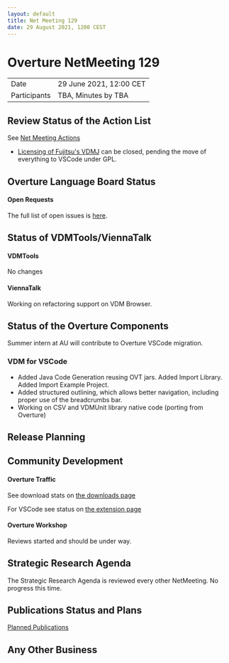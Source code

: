 ```yaml
---
layout: default
title: Net Meeting 129
date: 29 August 2021, 1200 CEST
---
```


<script src="https://code.jquery.com/jquery-1.11.1.min.js">
</script>
<script src="/javascripts/edit.js"></script>
<script>setEditButonNm();</script>

# Overture NetMeeting 129

|||
|---|---|
| Date | 29 June 2021, 12:00 CET |
| Participants | TBA, Minutes by TBA  |


## Review Status of the Action List

See [Net Meeting Actions](https://github.com/overturetool/overturetool.github.io/issues?q=is%3Aopen+is%3Aissue+label%3A%22action+net-meeting%22)

* [Licensing of Fujitsu's VDMJ](https://github.com/overturetool/overturetool.github.io/issues/32) can be closed, pending the move of everything to VSCode under GPL.


## Overture Language Board Status

#### Open Requests

The full list of open issues is [here](https://github.com/overturetool/language/issues).


## Status of VDMTools/ViennaTalk

#### VDMTools

No changes

#### ViennaTalk

Working on refactoring support on VDM Browser.

##  Status of the Overture Components

Summer intern at AU will contribute to Overture VSCode migration.

### VDM for VSCode

* Added Java Code Generation reusing OVT jars. Added Import Library. Added Import Example Project. 
* Added structured outlining, which allows better navigation, including proper use of the breadcrumbs bar.
* Working on CSV and VDMUnit library native code (porting from Overture)

##  Release Planning


##  Community Development

#### Overture Traffic

See download stats on [the downloads page](https://www.overturetool.org/download/)

For VSCode see status on [the extension page](https://marketplace.visualstudio.com/items?itemName=jonaskrask.vdm-vscode)

#### Overture Workshop

Reviews started and should be under way.

##  Strategic Research Agenda

The Strategic Research Agenda is reviewed every other NetMeeting. No progress this time.


##  Publications Status and Plans

[Planned Publications](https://www.overturetool.org/publications/PlannedPublications.html)

##  Any Other Business


